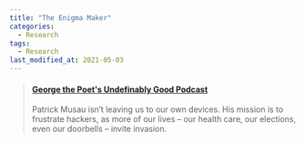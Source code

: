 ```yaml
---
title: "The Enigma Maker"
categories:
  - Research
tags:
  - Research
last_modified_at: 2021-05-03
---
```


<blockquote class="embedly-card"><h4><a href="https://www.furman.edu/furman-magazine/2021-spring/stories/enigma-maker/">George the Poet's Undefinably Good Podcast</a></h4><p>Patrick Musau isn’t leaving us to our own devices. His mission is to frustrate hackers, as more of our lives – our health care, our elections, even our doorbells – invite invasion. </p></blockquote>
<script async src="//cdn.embedly.com/widgets/platform.js" charset="UTF-8"></script>

